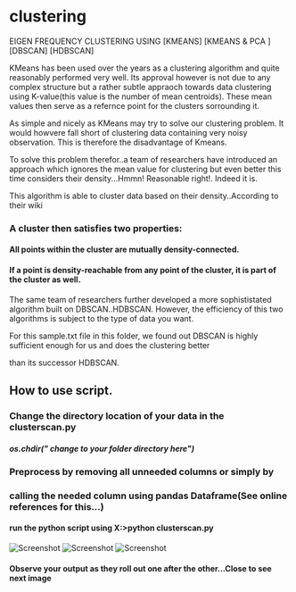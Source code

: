 # clustering
EIGEN FREQUENCY CLUSTERING USING [KMEANS] [KMEANS &amp; PCA ] [DBSCAN] [HDBSCAN]

KMeans has been used over the years as a clustering algorithm and quite reasonably performed very well. 
Its approval however is not due to any complex structure but a rather subtle appraoch towards data clustering using K-value(this value 
is the number of mean centroids). These mean values then serve as a refernce point for the clusters sorrounding it.

As simple and nicely as KMeans may try to solve our clustering problem. It would howvere fall short of clustering data
containing very noisy observation. This is therefore the disadvantage of Kmeans.

To solve this problem therefor..a team of researchers have introduced an approach which ignores the mean value for clustering but
even better this time considers their density...Hmmn! Reasonable right!. Indeed it is.

This algorithm is able to cluster data based on their density..According to their wiki

### A cluster then satisfies two properties:

#### All points within the cluster are mutually density-connected.
#### If a point is density-reachable from any point of the cluster, it is part of the cluster as well.

The same team of researchers further developed a more sophististated algorithm built on DBSCAN..HDBSCAN. 
However, the efficiency of this two algorithms is subject to the type of data you want.

For this sample.txt file in this folder, we found out DBSCAN is highly sufficient enough for us and does the clustering better

than its successor HDBSCAN.

## How to use script.

### Change the directory location of your data in the clusterscan.py
##### os.chdir(" change to your folder directory here")

### Preprocess by removing all unneeded columns or simply by
### calling the needed column using pandas Dataframe(See online references for this...)

#### run the python script using X:>python clusterscan.py

![Screenshot](images/Figure_2.png)
![Screenshot](images/Figure_1-3.png)
![Screenshot](images/Figure_3.png)



#### Observe your output as they roll out one after the other...Close to see next image
